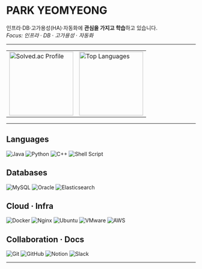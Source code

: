 # PARK YEOMYEONG

인프라·DB·고가용성(HA)·자동화에 **관심을 가지고 학습**하고 있습니다.  
*Focus: 인프라 · DB · 고가용성 · 자동화*

---

<!-- Solved.ac (좌) | 사용 언어 퍼센트 (우) -->
<table>
  <tr>
    <td align="left" width="50%">
      <a href="https://solved.ac/profile/duehf123">
        <img src="https://mazassumnida.wtf/api/v2/generate_badge?boj=duehf123" alt="Solved.ac Profile" height="170" />
      </a>
    </td>
    <td align="left" width="50%">
      <img src="https://github-readme-stats.vercel.app/api/top-langs/?username=yeomyeoung&layout=compact&langs_count=6&hide=html,css&theme=transparent&hide_border=true" alt="Top Languages" height="170" />
    </td>
  </tr>
</table>

---

## Languages
<div align="left">
  <img alt="Java" src="https://img.shields.io/badge/Java-ED8B00?style=flat&logo=openjdk&logoColor=white" />
  <img alt="Python" src="https://img.shields.io/badge/Python-3776AB?style=flat&logo=python&logoColor=white" />
  <img alt="C++" src="https://img.shields.io/badge/C++-00599C?style=flat&logo=cplusplus&logoColor=white" />
  <img alt="Shell Script" src="https://img.shields.io/badge/Shell%20Script-121011?style=flat&logo=gnu-bash&logoColor=white" />

</div>

## Databases
<div align="left">
  <img alt="MySQL" src="https://img.shields.io/badge/MySQL-4479A1?style=flat&logo=mysql&logoColor=white" />
  <img alt="Oracle" src="https://img.shields.io/badge/Oracle-F80000?style=flat&logo=oracle&logoColor=white" />
   <img alt="Elasticsearch" src="https://img.shields.io/badge/Elasticsearch-005571?style=flat&logo=elasticsearch&logoColor=white" />

</div>

## Cloud · Infra
<div align="left">
  <img alt="Docker" src="https://img.shields.io/badge/Docker-2496ED?style=flat&logo=docker&logoColor=white" />
  <img alt="Nginx" src="https://img.shields.io/badge/Nginx-009639?style=flat&logo=nginx&logoColor=white" />
  <img alt="Ubuntu" src="https://img.shields.io/badge/Ubuntu-E95420?style=flat&logo=ubuntu&logoColor=white" />
  <img alt="VMware" src="https://img.shields.io/badge/VMware-607078?style=flat&logo=vmware&logoColor=white" />
  <img alt="AWS" src="https://img.shields.io/badge/AWS-232F3E?style=flat&logo=amazonaws&logoColor=white" />
</div>

## Collaboration · Docs
<div align="left">
  <img alt="Git" src="https://img.shields.io/badge/Git-F05032?style=flat&logo=git&logoColor=white" />
  <img alt="GitHub" src="https://img.shields.io/badge/GitHub-181717?style=flat&logo=github&logoColor=white" />
  <img alt="Notion" src="https://img.shields.io/badge/Notion-000000?style=flat&logo=notion&logoColor=white" />
  <img alt="Slack" src="https://img.shields.io/badge/Slack-4A154B?style=flat&logo=slack&logoColor=white" />
</div>

---

